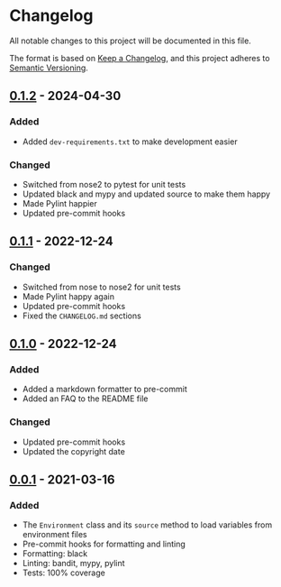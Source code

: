# Changelog

All notable changes to this project will be documented in this file.

The format is based on [Keep a Changelog](https://keepachangelog.com/en/1.0.0/),
and this project adheres to [Semantic Versioning](https://semver.org/spec/v2.0.0.html).

## [0.1.2] - 2024-04-30

### Added

- Added `dev-requirements.txt` to make development easier

### Changed

- Switched from nose2 to pytest for unit tests
- Updated black and mypy and updated source to make them happy
- Made Pylint happier
- Updated pre-commit hooks

## [0.1.1] - 2022-12-24

### Changed

- Switched from nose to nose2 for unit tests
- Made Pylint happy again
- Updated pre-commit hooks
- Fixed the `CHANGELOG.md` sections

## [0.1.0] - 2022-12-24

### Added

- Added a markdown formatter to pre-commit
- Added an FAQ to the README file

### Changed

- Updated pre-commit hooks
- Updated the copyright date

## [0.0.1] - 2021-03-16

### Added

- The `Environment` class and its `source` method to load variables from
  environment files
- Pre-commit hooks for formatting and linting
- Formatting: black
- Linting: bandit, mypy, pylint
- Tests: 100% coverage

[0.0.1]: https://github.com/pineapple-electric/evars/releases/tag/v0.0.1
[0.1.0]: https://github.com/pineapple-electric/evars/releases/tag/v0.1.0
[0.1.1]: https://github.com/pineapple-electric/evars/releases/tag/v0.1.1
[0.1.2]: https://github.com/pineapple-electric/evars/releases/tag/v0.1.2
